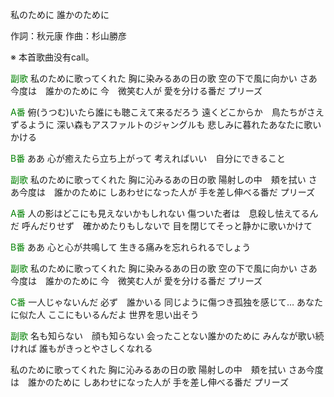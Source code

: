 私のために 誰かのために

作詞：秋元康
作曲：杉山勝彦

※ 本首歌曲没有call。 

<font color=green>副歌</font>
私のために歌ってくれた
胸に染みるあの日の歌
空の下で風に向かい
さあ今度は　誰かのために
今　微笑む人が
愛を分ける番だ
プリーズ

<font color=green>A番</font>
俯(うつむ)いたら誰にも聴こえて来るだろう
遠くどこからか　鳥たちがさえずるように
深い森もアスファルトのジャングルも
悲しみに暮れたあなたに歌いかける

<font color=green>B番</font>
ああ
心が癒えたら立ち上がって
考えればいい　自分にできること

<font color=green>副歌</font>
私のために歌ってくれた
胸に沁みるあの日の歌
陽射しの中　頬を拭い
さあ今度は　誰かのために
しあわせになった人が
手を差し伸べる番だ
プリーズ

<font color=green>A番</font>
人の影はどこにも見えないかもしれない
傷ついた者は　息殺し怯えてるんだ
呼んだりせず　確かめたりもしないで
目を閉じてそっと静かに歌いかけて

<font color=green>B番</font>
ああ
心と心が共鳴して
生きる痛みを忘れられるでしょう

<font color=green>副歌</font>
私のために歌ってくれた
胸に染みるあの日の歌
空の下で風に向かい
さあ今度は　誰かのために
今　微笑む人が
愛を分ける番だ
プリーズ

<font color=green>C番</font>
一人じゃないんだ
必ず　誰かいる
同じように傷つき孤独を感じて…
あなたに似た人
ここにもいるんだよ
世界を思い出そう

<font color=green>副歌</font>
名も知らない　顔も知らない
会ったことない誰かのために
みんなが歌い続ければ
誰もがきっとやさしくなれる

私のために歌ってくれた
胸に沁みるあの日の歌
陽射しの中　頬を拭い
さあ今度は　誰かのために
しあわせになった人が
手を差し伸べる番だ
プリーズ
